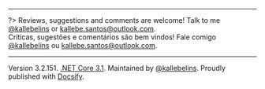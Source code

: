 
---

?> Reviews, suggestions and comments are welcome! Talk to me [@kallebelins](https://www.linkedin.com/in/kallebelins) or kallebe.santos@outlook.com.
<br>Críticas, sugestões e comentários são bem vindos! Fale comigo [@kallebelins](https://www.linkedin.com/in/kallebelins) ou kallebe.santos@outlook.com.

---

Version 3.2.151. [.NET Core 3.1](https://docs.microsoft.com/pt-br/dotnet/core/whats-new/dotnet-core-3-1). Maintained by [@kallebelins](https://www.linkedin.com/in/kallebelins). Proudly published with [Docsify](https://docsify.js.io).